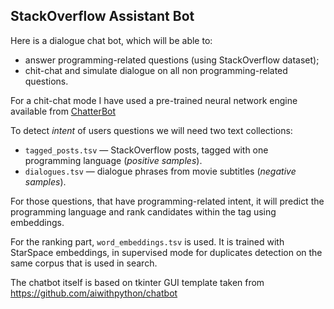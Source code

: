 <h2>StackOverflow Assistant Bot</h2>

Here is a dialogue chat bot, which will be able to:

* answer programming-related questions (using StackOverflow dataset);
* chit-chat and simulate dialogue on all non programming-related questions.

For a chit-chat mode I have used a pre-trained neural network engine available from [ChatterBot](https://github.com/gunthercox/ChatterBot)

To detect *intent* of users questions we will need two text collections:
- `tagged_posts.tsv` — StackOverflow posts, tagged with one programming language (*positive samples*).
- `dialogues.tsv` — dialogue phrases from movie subtitles (*negative samples*).

For those questions, that have programming-related intent, it will predict the programming language and rank candidates within the tag using embeddings.

For the ranking part, `word_embeddings.tsv` is used. It is trained with StarSpace embeddings, in supervised mode for duplicates detection on the same corpus that is used in search.

The chatbot itself is based on tkinter GUI template taken from https://github.com/aiwithpython/chatbot
